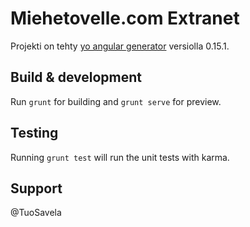 # Miehetovelle.com Extranet

Projekti on tehty [yo angular generator](https://github.com/yeoman/generator-angular)
versiolla 0.15.1.

## Build & development

Run `grunt` for building and `grunt serve` for preview.

## Testing

Running `grunt test` will run the unit tests with karma.

## Support

@TuoSavela
